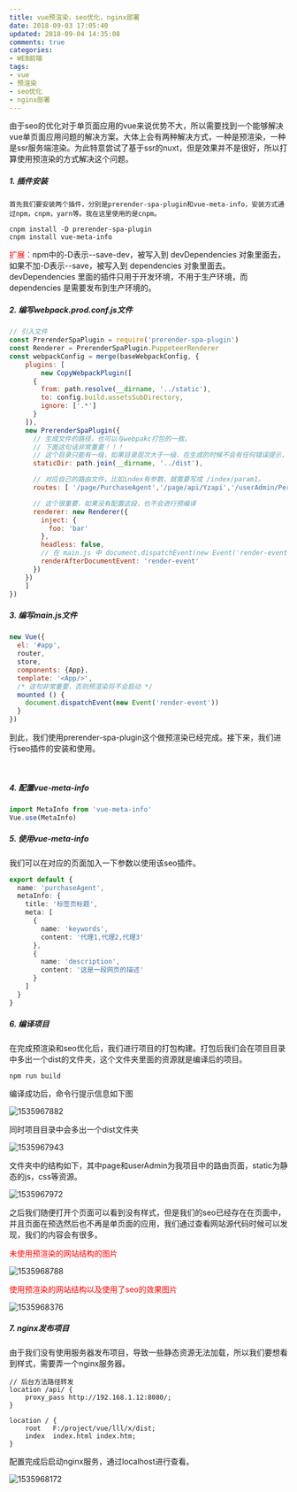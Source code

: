 ```yaml
---
title: vue预渲染，seo优化，nginx部署
date: 2018-09-03 17:05:40
updated: 2018-09-04 14:35:08
comments: true
categories:
- WEB前端
tags:
- vue
- 预渲染
- seo优化
- nginx部署
---
```


由于seo的优化对于单页面应用的vue来说优势不大，所以需要找到一个能够解决vue单页面应用问题的解决方案。大体上会有两种解决方式，一种是预渲染，一种是ssr服务端渲染。为此特意尝试了基于ssr的nuxt，但是效果并不是很好，所以打算使用预渲染的方式解决这个问题。

##### 1. 插件安装

	首先我们要安装两个插件，分别是prerender-spa-plugin和vue-meta-info，安装方式通过npm，cnpm，yarn等。我在这里使用的是cnpm。

```shell
cnpm install -D prerender-spa-plugin
cnpm install vue-meta-info
```

<span style="color: red;">扩展：</span>npm中的-D表示--save-dev，被写入到 devDependencies 对象里面去，如果不加-D表示--save，被写入到 dependencies 对象里面去。devDependencies  里面的插件只用于开发环境，不用于生产环境，而 dependencies  是需要发布到生产环境的。

##### 2. 编写webpack.prod.conf.js文件

```js
// 引入文件
const PrerenderSpaPlugin = require('prerender-spa-plugin')
const Renderer = PrerenderSpaPlugin.PuppeteerRenderer
const webpackConfig = merge(baseWebpackConfig, {
    plugins: [
        new CopyWebpackPlugin([
      {
        from: path.resolve(__dirname, '../static'),
        to: config.build.assetsSubDirectory,
        ignore: ['.*']
      }
    ]),
    new PrerenderSpaPlugin({
      // 生成文件的路径，也可以与webpakc打包的一致。
      // 下面这句话非常重要！！！
      // 这个目录只能有一级，如果目录层次大于一级，在生成的时候不会有任何错误提示，在预渲染的时候只会卡着不动。
      staticDir: path.join(__dirname, '../dist'),

      // 对应自己的路由文件，比如index有参数，就需要写成 /index/param1。
      routes: [ '/page/PurchaseAgent','/page/api/Yzapi','/userAdmin/Personal/AccountManagement','/userAdmin/Personal/MyOrder','/userAdmin/Personal/MyMoney'],

      // 这个很重要，如果没有配置这段，也不会进行预编译
      renderer: new Renderer({
        inject: {
          foo: 'bar'
        },
        headless: false,
        // 在 main.js 中 document.dispatchEvent(new Event('render-event'))，两者的事件名称要对应上。
        renderAfterDocumentEvent: 'render-event'
      })
    })
    ]
})
```

##### 3. 编写main.js文件

```js
new Vue({
  el: '#app',
  router,
  store,
  components: {App},
  template: '<App/>',
  /* 这句非常重要，否则预渲染将不会启动 */
  mounted () {
    document.dispatchEvent(new Event('render-event'))
  }
})
```

到此，我们使用prerender-spa-plugin这个做预渲染已经完成。接下来，我们进行seo插件的安装和使用。

<br>

##### 4. 配置vue-meta-info

```js
import MetaInfo from 'vue-meta-info'
Vue.use(MetaInfo)
```

##### 5. 使用vue-meta-info

我们可以在对应的页面加入一下参数以使用该seo插件。

```typescript
export default {
  name: 'purchaseAgent',
  metaInfo: {
    title: '标签页标题',
    meta: [
      {
        name: 'keywords',
        content: '代理1,代理2,代理3'
      },
      {
        name: 'description',
        content: '这是一段网页的描述'
      }
    ]
  }
}
```

##### 6. 编译项目

在完成预渲染和seo优化后，我们进行项目的打包构建。打包后我们会在项目目录中多出一个dist的文件夹，这个文件夹里面的资源就是编译后的项目。

```shell
npm run build
```

编译成功后，命令行提示信息如下图

![1535967882](1535967882.jpg)

同时项目目录中会多出一个dist文件夹

![1535967943](1535967943.jpg)

文件夹中的结构如下，其中page和userAdmin为我项目中的路由页面，static为静态的js，css等资源。

![1535967972](1535967972.jpg)

之后我们随便打开个页面可以看到没有样式，但是我们的seo已经存在在页面中，并且页面在预选然后也不再是单页面的应用，我们通过查看网站源代码时候可以发现，我们的内容会有很多。

<span style="color: red;">未使用预渲染的网站结构的图片</span>

![1535968788](1535968788.jpg)

<span style="color: red;">使用预渲染的网站结构以及使用了seo的效果图片</span>

![1535968376](1535968376.jpg)

##### 7. nginx发布项目

由于我们没有使用服务器发布项目，导致一些静态资源无法加载，所以我们要想看到样式，需要弄一个nginx服务器。

```shell
// 后台方法路径转发
location /api/ {
	proxy_pass http://192.168.1.12:8080/;
}

location / {
    root   F:/project/vue/lll/x/dist;
    index  index.html index.htm;
}
```

配置完成后启动nginx服务，通过localhost进行查看。

![1535968172](1535968172.jpg)